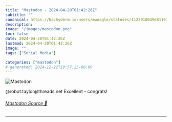 ```yaml
---
title: "Mastodon - 2024-04-20T01:42:26Z"
subtitle: ""
canonical: https://hachyderm.io/users/mweagle/statuses/112301004968110195
description:
image: "/images/mastodon.png"
toc: false
date: 2024-04-20T01:42:26Z
lastmod: 2024-04-20T01:42:26Z
image: ""
tags: ["Social Media"]

categories: ["mastodon"]
# generated: 2024-12-22T19:57:25-08:00
---
```

![Mastodon](/images/mastodon.png)

<p>@robot.taylor@threads.net Excellent - congrats!</p>


###### [Mastodon Source 🐘](https://hachyderm.io/@mweagle/112301004968110195)

___

